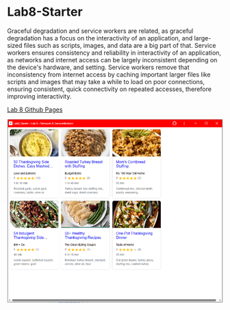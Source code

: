 # Lab8-Starter

Graceful degradation and service workers are related, as graceful degradation has a focus on the interactivity of an application, and large-sized files such as scripts, images, and data are a big part of that. Service workers ensures consistency and reliability in interactivity of an application, as networks and internet access can be largely inconsistent depending on the device's hardware, and setting. Service workers remove that inconsistency from internet access by caching important larger files like scripts and images that may take a while to load on poor connections, ensuring consistent, quick connectivity on repeated accesses, therefore improving interactivity.

[Lab 8 Github Pages](https://tylody.github.io/Lab8_Starter)

![pwa.png](/pwa.png)